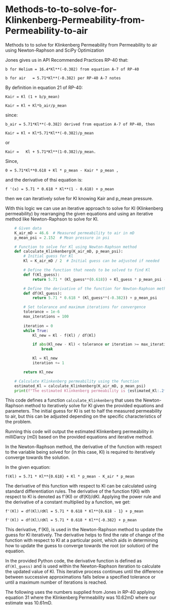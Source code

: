 # Methods-to-to-solve-for-Klinkenberg-Permeability-from-Permeability-to-air

Methods to to solve for Klinkenberg Permeability from Permeability to air using Newton-Raphson and SciPy Optimization

Jones gives us in API Recommended Practices RP-40 that:

    b for Helium = 16.4*Kl**(-0.382) from equation A-7 of RP-40
    
    b for air   = 5.71*Kl**(-0.382) per RP-40 A-7 notes

By definition in equation 21 of RP-40:

    Kair = Kl (1 + b/p_mean)

    Kair = Kl + Kl*b_air/p_mean 

since:

    b_air = 5.71*Kl**(-0.382) derived from equation A-7 of RP-40, then

    Kair = Kl + Kl*5.71*Kl**(-0.382)/p_mean  

or 

    Kair =   Kl + 5.71*Kl**(1-0.382)/p_mean. 

Since,  

    0 = 5.71*Kl**0.618 + Kl * p_mean - Kair * p_mean ,
    
and the derivative of thsi equation is:

    f '(x) = 5.71 * 0.618 * Kl**(1 - 0.618) + p_mean

then we can iteratively solve for Kl knowing Kair and p_mean pressure. 


With this logic we can use an iterative approach to solve for Kl (Klinkenberg permeability) by rearranging the given equations and using an iterative method like Newton-Raphson to solve for Kl. 


```python
    # Given data
    K_air_mD = 46.6  # Measured permeability to air in mD
    p_mean_psi = 2.152  # Mean pressure in psi

    # Function to solve for Kl using Newton-Raphson method
    def calculate_Klinkenberg(K_air_mD, p_mean_psi):
        # Initial guess for Kl
        Kl = K_air_mD / 2  # Initial guess can be adjusted if needed

        # Define the function that needs to be solved to find Kl
        def f(Kl_guess):
            return 5.71 * (Kl_guess**(0.618)) + Kl_guess * p_mean_psi - K_air_mD * p_mean_psi

        # Define the derivative of the function for Newton-Raphson method
        def df(Kl_guess):
            return 5.71 * 0.618 * (Kl_guess**(-0.382)) + p_mean_psi

        # Set tolerance and maximum iterations for convergence
        tolerance = 1e-6
        max_iterations = 100
        
        iteration = 0
        while True:
            Kl_new = Kl - f(Kl) / df(Kl)

            if abs(Kl_new - Kl) < tolerance or iteration >= max_iterations:
                break

            Kl = Kl_new
            iteration += 1

        return Kl_new

    # Calculate Klinkenberg permeability using the function
    estimated_Kl = calculate_Klinkenberg(K_air_mD, p_mean_psi)
    print(f"The estimated Klinkenberg permeability is {estimated_Kl:.2f} mD.")
```

This code defines a function `calculate_Klinkenberg` that uses the Newton-Raphson method to iteratively solve for Kl given the provided equations and parameters. The initial guess for Kl is set to half the measured permeability to air, but this can be adjusted depending on the specific characteristics of the problem.

Running this code will output the estimated Klinkenberg permeability in milliDarcy (mD) based on the provided equations and iterative method. 

In the Newton-Raphson method, the derivative of the function with respect to the variable being solved for (in this case, Kl) is required to iteratively converge towards the solution. 

In the given equation:

    f(Kl) = 5.71 * Kl**{0.618} + Kl * p_mean - K_air * p_mean

The derivative of this function with respect to Kl can be calculated using standard differentiation rules. The derivative of the function f(Kl) with respect to Kl is denoted as f'(Kl) or df(Kl)/dKl. Applying the power rule and the derivative of a constant multiplied by a function, we get:

    f'(Kl) = df(Kl)/dKl = 5.71 * 0.618 * Kl**{0.618 - 1} + p_mean
    
    f'(Kl) = df(Kl)/dKl = 5.71 * 0.618 * Kl**{-0.382} + p_mean

This derivative, f'(Kl), is used in the Newton-Raphson method to update the guess for Kl iteratively. The derivative helps to find the rate of change of the function with respect to Kl at a particular point, which aids in determining how to update the guess to converge towards the root (or solution) of the equation.

In the provided Python code, the derivative function is defined as `df(Kl_guess)` and is used within the Newton-Raphson iteration to calculate the updated value of Kl. This iterative process continues until the difference between successive approximations falls below a specified tolerance or until a maximum number of iterations is reached.

The following uses the numbers supplied from Jones in RP-40 applying equation 31 where the Klinkenberg Permeability was 10.62mD where our estimate was 10.61mD. 
